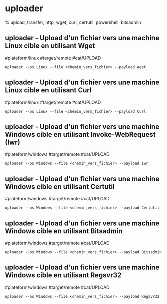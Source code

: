 # uploader

% upload, transfer, http, wget, curl, certutil, powershell, bitsadmin

## uploader - Upload d'un fichier vers une machine Linux cible en utilisant Wget
#plateform/linux #target/remote #cat/UPLOAD

```
uploader --os Linux --file <chemin_vers_fichier> --payload Wget
```

## uploader - Upload d'un fichier vers une machine Linux cible en utilisant Curl
#plateform/linux #target/remote #cat/UPLOAD

```
uploader --os Linux --file <chemin_vers_fichier> --payload Curl
```

## uploader - Upload d'un fichier vers une machine Windows cible en utilisant Invoke-WebRequest (Iwr)
#plateform/windows #target/remote #cat/UPLOAD

```
uploader --os Windows --file <chemin_vers_fichier> --payload Iwr
```

## uploader - Upload d'un fichier vers une machine Windows cible en utilisant Certutil
#plateform/windows #target/remote #cat/UPLOAD

```
uploader --os Windows --file <chemin_vers_fichier> --payload Certutil
```

## uploader - Upload d'un fichier vers une machine Windows cible en utilisant Bitsadmin
#plateform/windows #target/remote #cat/UPLOAD

```
uploader --os Windows --file <chemin_vers_fichier> --payload Bitsadmin
```

## uploader - Upload d'un fichier vers une machine Windows cible en utilisant Regsvr32
#plateform/windows #target/remote #cat/UPLOAD

```
uploader --os Windows --file <chemin_vers_fichier> --payload Regsvr32
```

